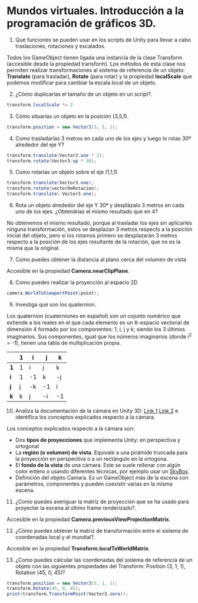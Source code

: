 # Mundos virtuales. Introducción a la programación de gráficos 3D.
1. Qué funciones se pueden usar en los scripts de Unity para llevar a cabo traslaciones, rotaciones y escalados.

Todos los GameObject tienen ligada una instancia de la clase Transform (accesible desde la propiedad transform). Los métodos de esta clase nos permiten realizar transformaciones al sistema de referencia de un objeto: **Translate** (para trasladar), **Rotate** (para rotar) y la propiedad **localScale** que podemos modificar para cambiar la escala local de un objeto.

2. ¿Cómo duplicarías el tamaño de un objeto en un script?.

```cs
transform.localScale *= 2
```
3. Cómo situarías un objeto en la posición (3,5,1).

```cs
transform.position = new Vector3(3, 5, 1);
```
4. Como trasladarías 3 metros en cada uno de los ejes y luego lo rotas 30º alrededor del eje Y?

```cs
transform.translate(Vector3.one * 3);
transform.rotate(Vector3.up * 30);
```
5. Como rotarías un objeto sobre el eje (1,1,1)

```cs
transform.translate(Vector3.one);
transform.rotate(vectorDeRotacion);
transform.translate(-Vector3.one);
```
6. Rota un objeto alrededor del eje Y 30ª y desplázalo 3 metros en cada uno de los ejes. ¿Obtendrías el mismo resultado que en 4?

No obtenemos el mismo resultado, porque al trasladar los ejes sin aplicarles ninguna transformación, estos se desplazan 3 metros respecto a la posición inicial del objeto, pero si los rotamos primero se desplazarán 3 metros respecto a la posición de los ejes resultante de la rotación, que no es la misma que la original.

7. Como puedes obtener la distancia al plano cerca del volumen de vista

Accesible en la propiedad **Camera.nearClipPlane**.

8. Como puedes realizar la proyección al espacio 2D

```cs
camera.WorldToViewportPoint(point);
```

9. Investiga qué son los quaternion.

Los quaternion (cuaterniones en español) son un cojunto numérico que extiende a los reales en el que cada elemento es un ℝ-espacio vectorial de dimensión 4 formado por los componentes: 1, i, j y k; siendo los 3 últimos imaginarios.
Sus componentes, igual que los números imaginarios (donde i<sup>2</sup> = -1), tienen una tabla de multiplicación propia.

|  | 1 | i  | j  | k  |
|---|---|----|----|----|
| **1** | 1 | i  | j  | k  |
| **i** | 1 | -1 | k  | -j |
| **j** | j | -k | -1 | i  |
| **k** | k | j  | -i | -1 |

10. Analiza la documentación de la cámara en Unity 3D: [Link 1](https://docs.unity3d.com/es/current/Manual/CamerasOverview.html) [Link 2](https://docs.unity3d.com/es/current/Manual/class-Camera.html) e identifica los conceptos explicados respecto a la cámara.

Los conceptos explicados respecto a la cámara son:

 * Dos **tipos de proyecciones** que implementa Unity: en perspectiva y ortogonal
 * La **región (o volumen) de vista**. Equivale a una pirámide truncada para la proyección en perspectiva o a un rectángulo en la ortogona.
 * El **fondo de la vista** de una cámara. Este se suele rellenar con algún color entero o usando diferentes técnicas, por ejemplo usar un [SkyBox](https://docs.unity3d.com/es/current/Manual/class-Skybox.html).
 * Definición del objeto Camara. Es un GameObject más de la escena con parámetros, componentes y pueden coexistir varias en la misma escena.
    
11. ¿Como puedes averiguar la matriz de proyección que se ha usado para proyectar la escena al último frame renderizado?.

Accesible en la propiedad **Camera.previousViewProjectionMatrix**.

12. ¿Cómo puedes obtener la matriz de transformación entre el sistema de coordenadas local y el mundial?.

Accesible en la propiedad **Transform.localToWorldMatrix**.

13. ¿Como puedes calcular las coordenadas del sistema de referencia de un objeto con las siguientes propiedades del Transform: Position (3, 1, 1), Rotation (45, 0, 45)?
```cs
transform.position = new Vector3(3, 1, 1);
transform.Rotate(45, 0, 45);
print(transform.TransformPoint(Vector3.zero));
```
